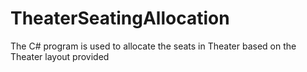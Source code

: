 # TheaterSeatingAllocation
The C# program is used to allocate the seats in Theater based on the Theater layout provided
